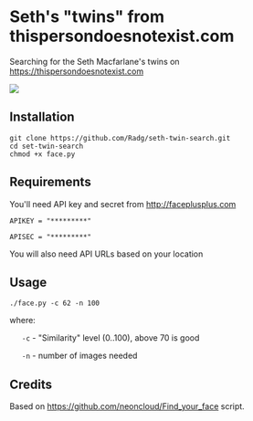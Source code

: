# Seth's "twins" from thispersondoesnotexist.com

Searching for the Seth Macfarlane's twins on https://thispersondoesnotexist.com 

![](https://www.biography.com/.image/c_fill,cs_srgb,dpr_1.0,g_face,h_300,q_80,w_300/MTE1ODA0OTcxOTI3NzAxMDA1/seth-macfarlane-20624525-1-402.jpg)


## Installation
```
git clone https://github.com/Radg/seth-twin-search.git 
cd set-twin-search
chmod +x face.py
```

## Requirements

You'll need API key and secret from http://faceplusplus.com

```APIKEY = "*********"```

```APISEC = "*********"```

You will also need API URLs based on your location

## Usage

```./face.py -c 62 -n 100```

where:

`	-c` - "Similarity" level (0..100), above 70 is good

`	-n` - number of images needed


## Credits

Based on https://github.com/neoncloud/Find_your_face script.
